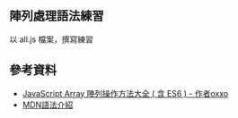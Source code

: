 ## 陣列處理語法練習

以 all.js 檔案，撰寫練習

## 參考資料
- [JavaScript Array 陣列操作方法大全 ( 含 ES6 ) - 作者oxxo](https://www.oxxostudio.tw/articles/201908/js-array.html#array_filter)
- [MDN語法介紹](https://developer.mozilla.org/en-US/docs/Glossary/array)

